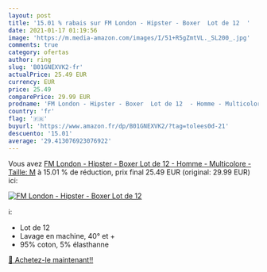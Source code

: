 ```yaml
---
layout: post
title: '15.01 % rabais sur FM London - Hipster - Boxer  Lot de 12  '
date: 2021-01-17 01:19:56
image: 'https://m.media-amazon.com/images/I/51+R5gZmtVL._SL200_.jpg'
comments: true
category: ofertas
author: ring
slug: 'B01GNEXVK2-fr'
actualPrice: 25.49 EUR
currency: EUR
price: 25.49
comparePrice: 29.99 EUR
prodname: 'FM London - Hipster - Boxer  Lot de 12  - Homme - Multicolore - Taille: M'
country: 'fr'
flag: '🇫🇷'
buyurl: 'https://www.amazon.fr/dp/B01GNEXVK2/?tag=tolees0d-21'
descuento: '15.01'
average: '29.413076923076922'
---
```


Vous avez [FM London - Hipster - Boxer  Lot de 12  - Homme - Multicolore - Taille: M](https://www.amazon.fr/dp/B01GNEXVK2/?tag=tolees0d-21)  à  15.01 % de réduction, prix final  25.49 EUR (original: 29.99 EUR) ici:

[![FM London - Hipster - Boxer  Lot de 12  ](https://m.media-amazon.com/images/I/51+R5gZmtVL._SL200_.jpg)](https://www.amazon.fr/dp/B01GNEXVK2/?tag=tolees0d-21)

ℹ️:

- Lot de 12
- Lavage en machine, 40° et +
- 95% coton, 5% élasthanne

[🛒 Achetez-le maintenant!!](https://www.amazon.fr/dp/B01GNEXVK2/?tag=tolees0d-21)
